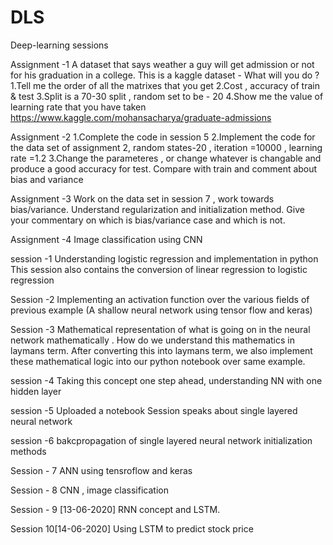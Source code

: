 # DLS
Deep-learning sessions

Assignment -1 
A dataset that says weather a guy will get admission or not for his graduation in a college.
This is a kaggle dataset -
What will you do ? 
1.Tell me the order of all the matrixes that you get
2.Cost , accuracy of train & test
3.Split is a 70-30 split , random set to be - 20
4.Show me the value of learning rate that you have taken
https://www.kaggle.com/mohansacharya/graduate-admissions

Assignment -2
1.Complete the code in session 5
2.Implement the code for the data set of assignment 2, random states-20 , iteration =10000 , learning rate =1.2
3.Change the parameteres , or change whatever is changable and produce a good accuracy for test. Compare with train and comment about bias and variance

Assignment -3 
Work on the data set in session 7 , work towards bias/variance. Understand regularization and initialization method. Give your commentary on which is bias/variance case and which is not.

Assignment -4 
Image classification using CNN

session -1 
Understanding logistic regression and implementation in python
This session also contains the conversion of linear regression to logistic regression

Session -2 
Implementing an activation function over the various fields of previous example
(A shallow neural network using tensor flow and keras) 

Session -3 
Mathematical representation of what is going on in the neural network mathematically . 
How do we understand this mathematics in laymans term.
After converting this into laymans term, we also implement these mathematical logic into our python notebook over same example.

session -4
Taking this concept one step ahead, understanding NN with one hidden layer

session -5
Uploaded a notebook 
Session speaks about single layered neural network 

session -6 
bakcpropagation of single layered neural network
initialization methods

Session - 7
ANN using tensroflow and keras

Session - 8 
CNN , image classification

Session - 9 [13-06-2020]
RNN concept and LSTM.

Session 10[14-06-2020]
Using LSTM to predict stock price 
